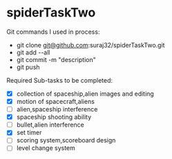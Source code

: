 # spiderTaskTwo
Git commands I used in process:
- git clone git@github.com:suraj32/spiderTaskTwo.git
- git add --all
- git commit -m "description"
- git push

Required Sub-tasks to be completed:
- [x] collection of spaceship,alien images and editing
- [x] motion of spacecraft,aliens
- [ ] alien,spaceship interference
- [x] spaceship shooting ability
- [ ] bullet,alien interference
- [x] set timer
- [ ] scoring system,scoreboard design
- [ ] level change system